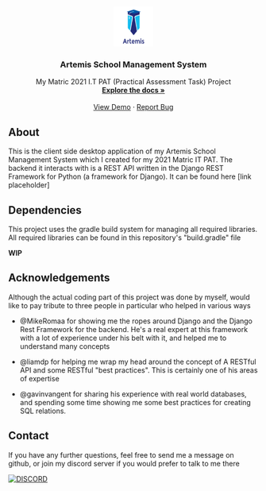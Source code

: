 <br />
<p align="center">
  <a href="">
    <img src="src/main/resources/Images/ArtemisAlpha.png" alt="Logo" width="80" height="80">
  </a>

  <h3 align="center">Artemis School Management System</h3>

  <p align="center">
    My Matric 2021 I.T PAT (Practical Assessment Task) Project
    <br />
    <a href=""><strong>Explore the docs »</strong></a>
    <br />
    <br />
    <a href="">View Demo</a>
    ·
    <a href="">Report Bug</a>
  </p>
</p>



## About
This is the client side desktop application of my Artemis School Management System which I created for my 2021 Matric IT PAT. The backend it interacts with is a REST API written in the Django REST Framework for Python (a framework for Django). It can be found here [link placeholder]

## Dependencies

This project uses the gradle build system for managing all required libraries. All required libraries can be found in this repository's "build.gradle" file

**WIP**

## Acknowledgements

Although the actual coding part of this project was done by myself, would like to pay tribute to three people in particular who helped in various ways

- @MikeRomaa for showing me the ropes around Django and the Django Rest Framework for the backend. He's a real expert at this framework with a lot of experience under his belt       with it, and helped me to understand many concepts

- @liamdp for helping me wrap my head around the concept of A RESTful API and some RESTful "best practices". This is certainly one of his areas of expertise

- @gavinvangent for sharing his experience with real world databases, and spending some time showing me some best practices for creating SQL relations.


## Contact

If you have any further questions, feel free to send me a message on github, or join my discord server if you would prefer to talk to me there

[![DISCORD](https://img.shields.io/discord/591914197219016707.svg?label=Discord&logo=Discord&colorB=7289da&style=for-the-badge)](https://discord.gg/9RcdNvB)
